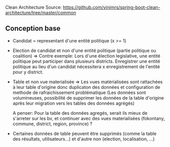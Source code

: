 Clean Architecture Source:
https://github.com/vinimrs/spring-boot-clean-architecture/tree/master/common

## Conception base

- Candidat = representant d'une entité politique (x >= 1)

- Election de candidat et non d'une entité politique (partie politique ou coalition)
  => Contre exemple: Lors d'une élection legislative, une entité politique peut participer dans plusieurs districts. Enregistrer une entité politique au lieu d'un candidat nécessitera x enregistrement de l'entité pour y district.

- Table et non vue materialisée
  => Les vues matérialisées sont rattachées à leur table d'origine donc duplicaton des données et configuration de methode de rafraichissement problématique (Les données sont volumineuses, possibilité de supprimer les données de la table d'origine après leur migration vers les tables des données agrégés)

  A penser: Pour la table des données agregés, serait ils mieux de s'arreter sur les bv, et continuer avec des vues materialisées (fokontany, commune, district, region, province) ?

- Certaines données de table peuvent être supprimés (comme la table des résultats, utilisateurs...) et d'autre non (election, localisation, ...)
